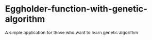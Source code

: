 # Eggholder-function-with-genetic-algorithm

A simple application for those who want to learn genetic algorithm
